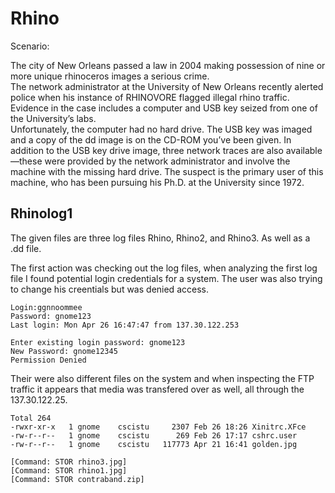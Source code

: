 # Rhino

Scenario:

 The city of New Orleans passed a law in 2004 making possession of nine or more unique rhinoceros images a serious crime.   
 The network administrator at the University of New Orleans recently alerted police when his instance of RHINOVORE flagged 
 illegal rhino traffic. Evidence in the case includes a computer and USB key seized from one of the University’s labs.  
 Unfortunately, the computer had no hard drive. The USB key was imaged and a copy of the dd image is on the 
 CD-ROM you’ve been given.
 In addition to the USB key drive image, three network traces are also available—these were provided by the 
 network administrator and involve the machine with the missing hard drive. The suspect is the primary user of this machine, 
 who has been pursuing his Ph.D. at the University since 1972.

 
 
 ## Rhinolog1
 
  The given files are three log files Rhino, Rhino2, and Rhino3. As well as a .dd file.
  
  The first action was checking out the log files, when analyzing the first log file I found potential login credentials for a system. The user was also trying to change his creentials but was denied access.

    Login:ggnnoommee
    Password: gnome123
    Last login: Mon Apr 26 16:47:47 from 137.30.122.253

    Enter existing login password: gnome123
    New Password: gnome12345
    Permission Denied
    
  Their were also different files on the system and when inspecting the FTP traffic it appears that media was transfered over as well, all through the 137.30.122.25.
  
    Total 264
    -rwxr-xr-x   1 gnome    cscistu     2307 Feb 26 18:26 Xinitrc.XFce
    -rw-r--r--   1 gnome    cscistu      269 Feb 26 17:17 cshrc.user
    -rw-r--r--   1 gnome    cscistu   117773 Apr 21 16:41 golden.jpg
 
    [Command: STOR rhino3.jpg] 
    [Command: STOR rhino1.jpg] 
    [Command: STOR contraband.zip] 
    
  
